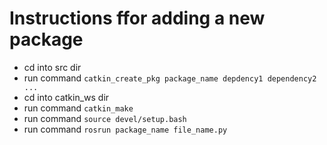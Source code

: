 # Instructions ffor adding a new package 

* cd into src dir
* run command 
``` catkin_create_pkg package_name depdency1 dependency2 ... ```
* cd into catkin_ws dir
* run command
``` catkin_make ```
* run command
``` source devel/setup.bash ```
* run command 
``` rosrun package_name file_name.py ```


